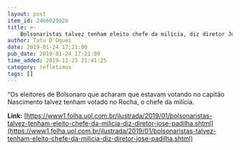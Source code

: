 ```yaml
---
layout: post
item_id: 2466029926
title: >-
    Bolsonaristas talvez tenham eleito chefe da milícia, diz diretor José Padilha
author: Tatu D'Oquei
date: 2019-01-24 17:21:00
pub_date: 2019-01-24 17:21:00
time_added: 2019-12-23 21:41:25
category: refletimos
tags: []
---
```


“Os eleitores de Bolsonaro que acharam que estavam votando no capitão Nascimento talvez tenham votado no Rocha, o chefe da milícia.

**Link:** [https://www1.folha.uol.com.br/ilustrada/2019/01/bolsonaristas-talvez-tenham-eleito-chefe-da-milicia-diz-diretor-jose-padilha.shtml](https://www1.folha.uol.com.br/ilustrada/2019/01/bolsonaristas-talvez-tenham-eleito-chefe-da-milicia-diz-diretor-jose-padilha.shtml)

